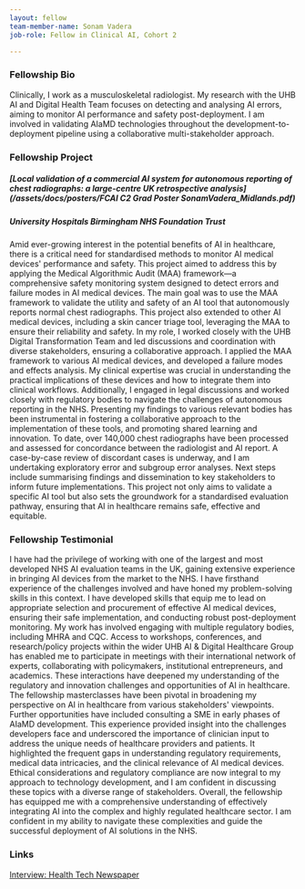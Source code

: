 ```yaml
---
layout: fellow
team-member-name: Sonam Vadera
job-role: Fellow in Clinical AI, Cohort 2

---
```


### Fellowship Bio
Clinically, I work as a musculoskeletal radiologist.
My research with the UHB AI and Digital Health Team focuses on detecting and analysing AI errors, aiming to monitor AI performance and safety post-deployment. I am involved in validating AIaMD technologies throughout the development-to-deployment pipeline using a collaborative multi-stakeholder approach. 


### Fellowship Project
##### _[Local validation of a commercial AI system for autonomous reporting of chest radiographs: a large-centre UK retrospective analysis](/assets/docs/posters/FCAI C2 Grad Poster SonamVadera_Midlands.pdf)_
##### University Hospitals Birmingham NHS Foundation Trust

 Amid ever-growing interest in the potential benefits of AI in healthcare, there is a critical need for standardised methods to monitor AI medical devices' performance and safety. This project aimed to address this by applying the Medical Algorithmic Audit (MAA) framework—a comprehensive safety monitoring system designed to detect errors and failure modes in AI medical devices.  The main goal was to use the MAA framework to validate the utility and safety of an AI tool that autonomously reports normal chest radiographs. This project also extended to other AI medical devices, including a skin cancer triage tool, leveraging the MAA to ensure their reliability and safety.  In my role, I worked closely with the UHB Digital Transformation Team and led discussions and coordination with diverse stakeholders, ensuring a collaborative approach. I applied the MAA framework to various AI medical devices, and developed a failure modes and effects analysis. My clinical expertise was crucial in understanding the practical implications of these devices and how to integrate them into clinical workflows. Additionally, I engaged in legal discussions and worked closely with regulatory bodies to navigate the challenges of autonomous reporting in the NHS. Presenting my findings to various relevant bodies has been instrumental in fostering a collaborative approach to the implementation of these tools, and promoting shared learning and innovation.  To date, over 140,000 chest radiographs have been processed and assessed for concordance between the radiologist and AI report. A case-by-case review of discordant cases is underway, and I am undertaking exploratory error and subgroup error analyses. Next steps include summarising findings and dissemination to key stakeholders to inform future implementations.  This project not only aims to validate a specific AI tool but also sets the groundwork for a standardised evaluation pathway, ensuring that AI in healthcare remains safe, effective and equitable.

### Fellowship Testimonial
I have had the privilege of working with one of the largest and most developed NHS AI evaluation teams in the UK, gaining extensive experience in bringing AI devices from the market to the NHS. I have firsthand experience of the challenges involved and have honed my problem-solving skills in this context. I have developed skills that equip me to lead on appropriate selection and procurement of effective AI medical devices, ensuring their safe implementation, and conducting robust post-deployment monitoring.   My work has involved engaging with multiple regulatory bodies, including MHRA and CQC. Access to workshops, conferences, and research/policy projects within the wider UHB AI & Digital Healthcare Group has enabled me to participate in meetings with their international network of experts, collaborating with policymakers, institutional entrepreneurs, and academics. These interactions have deepened my understanding of the regulatory and innovation challenges and opportunities of AI in healthcare. The fellowship masterclasses have been pivotal in broadening my perspective on AI in healthcare from various stakeholders' viewpoints.  Further opportunities have included consulting a SME in early phases of AIaMD development. This experience provided insight into the challenges developers face and underscored the importance of clinician input to address the unique needs of healthcare providers and patients. It highlighted the frequent gaps in understanding regulatory requirements, medical data intricacies, and the clinical relevance of AI medical devices. Ethical considerations and regulatory compliance are now integral to my approach to technology development, and I am confident in discussing these topics with a diverse range of stakeholders.  Overall, the fellowship has equipped me with a comprehensive understanding of effectively integrating AI into the complex and highly regulated healthcare sector. I am confident in my ability to navigate these complexities and guide the successful deployment of AI solutions in the NHS.

### Links
[Interview: Health Tech Newspaper](https://web.archive.org/web/20240601100854/https://htn.co.uk/2024/05/14/the-multidisciplinary-team-approach-has-always-been-valued-in-healthcare-but-i-think-its-never-been-more-important-interview-sonam-vadera-speciality-registrar-in-clinical-radiology-and-fell/)<br>
